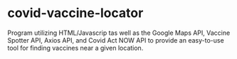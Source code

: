 # covid-vaccine-locator
Program utilizing HTML/Javascrip tas well as the Google Maps API, Vaccine Spotter API, Axios API, and Covid Act NOW API to provide an easy-to-use tool for finding vaccines near a given location. 
